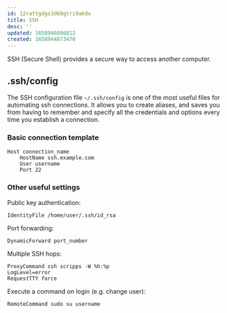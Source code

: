 ```yaml
---
id: 12rattgdgs3d69gtri9akdx
title: SSH
desc: ''
updated: 1658946096812
created: 1658944873470
---
```


SSH (Secure Shell) provides a secure way to access another computer.

## .ssh/config

The SSH configuration file `~/.ssh/config` is one of the most useful files for automating ssh connections. It allows you to create aliases, and saves you from having to remember and specify all the credentials and options every time you establish a connection.

### Basic connection template

```
Host connection_name
    HostName ssh.example.com
    User username
    Port 22
```

### Other useful settings

Public key authentication:

`IdentityFile /home/user/.ssh/id_rsa`

Port forwarding:

`DynamicForward port_number`

Multiple SSH hops:

```
ProxyCommand ssh scripps -W %h:%p
LogLevel=error
RequestTTY force
```

Execute a command on login (e.g. change user):

`RemoteCommand sudo su username`